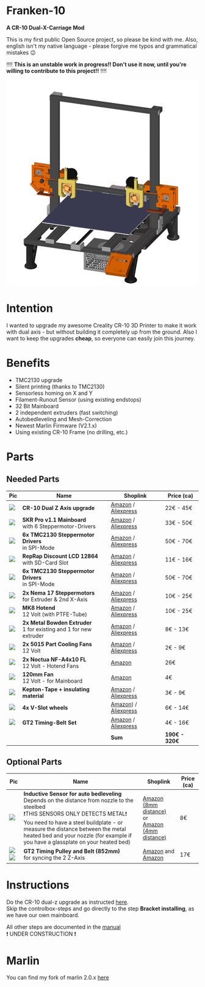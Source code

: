 # Franken-10
**A CR-10 Dual-X-Carriage Mod**

This is my first public Open Source project, so please be kind with me. Also, english isn't my native language - please forgive me typos and grammatical mistakes :wink:

:bangbang::bangbang:
**This is an unstable work in progress!! Don't use it now, until you're willing to contribute to this project!!**
:bangbang::bangbang:

![Franken-10](https://raw.githubusercontent.com/sensenmann/Franken-10/develop/Docs/Images/all1.png)


# Intention
I wanted to upgrade my awesome Creality CR-10 3D Printer to make it work with dual axis - but without building it completely up from the ground.
Also I want to keep the upgrades **cheap**, so everyone can easily join this journey.

# Benefits
- TMC2130 upgrade
- Silent printing (thanks to TMC2130)
- Sensorless homing on X and Y
- Filament-Runout Sensor (using existing endstops)
- 32 Bit Mainboard
- 2 independent extruders (fast switching)
- Autobedleveling and Mesh-Correction
- Newest Marlin Firmware (V2.1.x)
- Using existing CR-10 Frame (no drilling, etc.)


# Parts
## Needed Parts

| Pic | Name | Shoplink | Price (ca) |
|--|--|--|--|
| <img src="https://images-na.ssl-images-amazon.com/images/I/41vLHW8nHKL.jpg" width="100"> | **CR-10 Dual Z Axis upgrade** | [Amazon](https://www.amazon.de/gp/product/B074FXY823) / [Aliexpress](https://www.aliexpress.com/item/33005235559.html)|   22€ - 45€  |
| ![](https://images-na.ssl-images-amazon.com/images/I/71%2BWoab3ziL._SL100_.jpg) | **SKR Pro v1.1 Mainboard**<br>with 6 Steppermotor-Drivers | [Amazon](https://www.amazon.de/gp/product/B07W5XS572/) / [Aliexpress](https://www.aliexpress.com/item/33042699158.html) | 33€ - 50€ |
| ![](https://images-na.ssl-images-amazon.com/images/I/61G7VimABYL._SL100_.jpg) | **6x TMC2130 Steppermotor Drivers**<br>in SPI-Mode | [Amazon](http://amazon.de/gp/product/B07RN7QP7V) / [Aliexpress](https://www.aliexpress.com/item/32907648703.html) | 50€ - 70€ |
| ![](https://images-na.ssl-images-amazon.com/images/I/61pZjtEacPL._SL100_.jpg) | **RepRap Discount LCD 12864**<br>with SD-Card Slot | [Amazon](https://www.amazon.de/gp/product/B01LO20XGS/) / [Aliexpress](https://www.aliexpress.com/item/4000331136499.html) | 11€ - 16€ |
| ![](https://images-na.ssl-images-amazon.com/images/I/61G7VimABYL._SL100_.jpg) | **6x TMC2130 Steppermotor Drivers**<br>in SPI-Mode | [Amazon](http://amazon.de/gp/product/B07RN7QP7V) / [Aliexpress](https://www.aliexpress.com/item/32907648703.html) | 50€ - 70€ |
| ![](https://images-na.ssl-images-amazon.com/images/I/71ofWfEviDL._SL100_.jpg) | **2x Nema 17 Steppermotors**<br>for Extruder & 2nd X-Axis | [Amazon](http://amazon.de/gp/product/B07MCXKW68) / [Aliexpress](https://www.aliexpress.com/item/4000130492082.html) | 10€ - 25€ |
| ![](https://images-na.ssl-images-amazon.com/images/I/61HmtTC%2BtrL._SL100_.jpg) | **MK8 Hotend**<br>12 Volt (with PTFE-Tube) | [Amazon](http://amazon.de/gp/product/B07SFZH98N) / [Aliexpress](https://www.aliexpress.com/item/4000219883438.html)| 10€ - 25€ |
| ![](https://images-na.ssl-images-amazon.com/images/I/71Sqo0MnqFL._SL100_.jpg) | **2x Metal Bowden Extruder**<br>1 for existing and 1 for new extruder | [Amazon](http://amazon.de/gp/product/B07QW4YF5B) / [Aliexpress](https://www.aliexpress.com/item/32834380573.html) | 8€ - 13€ |
| ![](https://images-na.ssl-images-amazon.com/images/I/51Jv1SLCGgL._SL100_.jpg) | **2x 5015 Part Cooling Fans**<br>12 Volt | [Amazon](http://amazon.de/gp/product/B00K9L8NWC) / [Aliexpress](https://www.aliexpress.com/item/4000141395273.html) | 2€ - 9€ |
| ![](https://images-na.ssl-images-amazon.com/images/I/81ud%2Bv9ghlL._SL100_.jpg) | **2x Noctua NF-A4x10 FL**<br>12 Volt - Hotend Fans| [Amazon](http://amazon.de/gp/product/B009NQLT0M) | 26€ |
| ![](https://images-na.ssl-images-amazon.com/images/I/61ky7HJJxCL._SL100_.jpg) | **120mm Fan**<br>12 Volt - for Mainboard | [Amazon](http://amazon.de/gp/product/B00K9L8NWC) | 4€ |
| ![](https://images-na.ssl-images-amazon.com/images/I/61LqqjvOLCL._SL100_.jpg) | **Kepton-Tape + insulating material** | [Amazon](http://amazon.de/gp/product/B07D6LYP85) / [Aliexpress](https://www.aliexpress.com/item/4000389787844.html)| 3€ - 9€ |
| ![](https://images-na.ssl-images-amazon.com/images/I/61Zay-PxgGL._SL100_.jpg) | **4x V-Slot wheels**| [Amazon](http://amazon.de/gp/product/B07SJ3VZ68)) / [Aliexpress](https://www.aliexpress.com/item/4000234983430.html) | 6€ - 14€ |
| ![](https://images-na.ssl-images-amazon.com/images/I/61x2k6e3QZL._SL100_.jpg) | **GT2 Timing-Belt Set**| [Amazon](http://amazon.de/gp/product/B07JGXG7S2) / [Aliexpress](https://www.aliexpress.com/item/4000091123800.html) | 4€ - 16€ |
|||**Sum**| **190€ - 320€**|






## Optional Parts
| Pic | Name | Shoplink | Price (ca) |
|--|--|--|--|
| ![](https://images-na.ssl-images-amazon.com/images/I/611P-rqe%2B2L._SL100_.jpg) | **Inductive Sensor for auto bedleveling** <br> Depends on the distance from nozzle to the steelbed <br> :heavy_exclamation_mark:THIS SENSORS ONLY DETECTS METAL:heavy_exclamation_mark: <br> You need to have a steel buildplate - or measure the distance between the metal heated bed and your nozzle (for example if you have a glassplate on your heated bed) | [Amazon (8mm distance)](https://www.amazon.de/gp/product/B071FTP2ZP/)<br>or<br>[Amazon  (4mm distance)](https://www.amazon.de/gp/product/B071ZQ6VV6/)|   8€  |
| ![](https://images-na.ssl-images-amazon.com/images/I/61-xCj-X1mL._SL100_.jpg) ![](https://images-na.ssl-images-amazon.com/images/I/8127114wfIL._SL100_.jpg) | **GT2 Timing Pulley and Belt (852mm)**<br>for syncing the 2 Z-Axis | [Amazon](https://www.amazon.de/gp/product/B079BJQNN1/) and [Amazon](https://www.amazon.de/gp/product/B07D8ZZD9Y/) |   17€  |




# Instructions
Do the CR-10 dual-z upgrade as instructed [here](https://www.sainsmart.com/blogs/news/how-to-install-dual-z-axis-to-upgrade-your-creality-cr-10-3d-printer).  
Skip the controlbox-steps and go directly to the step **Bracket installing**, as we have our own mainboard.

All other steps are documented in the [manual](Docs)  
:heavy_exclamation_mark: UNDER CONSTRUCTION :heavy_exclamation_mark:

# Marlin #
You can find my fork of marlin 2.0.x [here](https://github.com/sensenmann/Franken-10-Marlin)
